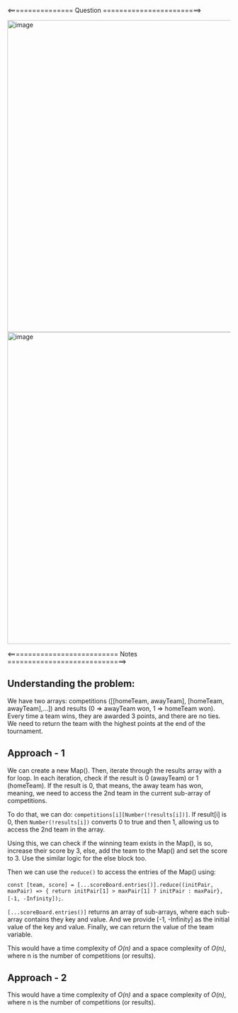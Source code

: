 <================ Question ========================>

<img width="704" alt="image" src="https://github.com/shanmukhipriya99/interview-prep/assets/37501487/93e21ca8-dc57-4edc-b1a3-bdc918aab9cc">

<img width="704" alt="image" src="https://github.com/shanmukhipriya99/interview-prep/assets/37501487/74c029a2-012b-4faa-af2f-55557981f148">

<=========================== Notes =============================>

## Understanding the problem:
We have two arrays: competitions ([[homeTeam, awayTeam], [homeTeam, awayTeam],...]) and results (0 => awayTeam won, 1 => homeTeam won).
Every time a team wins, they are awarded 3 points, and there are no ties. We need to return the team with the highest points at the end of the tournament.


## Approach - 1
We can create a new Map(). Then, iterate through the results array with a for loop. In each iteration, check if the result is 0 (awayTeam) or 1 (homeTeam).
If the result is 0, that means, the away team has won, meaning, we need to access the 2nd team in the current sub-array of competitions. 

To do that, we can do: `competitions[i][Number(!results[i])]`. If result[i] is 0, then `Number(!results[i])` converts 0 to true and then 1, allowing us to access the 2nd team in the array.

Using this, we can check if the winning team exists in the Map(), is so, increase their score by 3, else, add the team to the Map() and set the score to 3. Use the similar logic for the else block too.

Then we can use the `reduce()` to access the entries of the Map() using:

`const [team, score] = [...scoreBoard.entries()].reduce((initPair, maxPair) => {
    return initPair[1] > maxPair[1] ? initPair : maxPair}, [-1, -Infinity]);`.

`[...scoreBoard.entries()]` returns an array of sub-arrays, where each sub-array contains they key and value. And we provide [-1, -Infinity] as the initial value of the key and value. 
Finally, we can return the value of the team variable.
    
This would have a time complexity of *O(n)* and a space complexity of *O(n)*, where n is the number of competitions (or results).

## Approach - 2

This would have a time complexity of *O(n)* and a space complexity of *O(n)*, where n is the number of competitions (or results).
